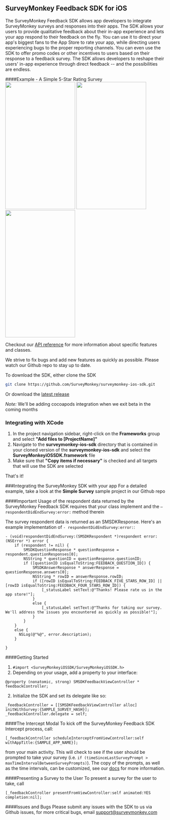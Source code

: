 ## SurveyMonkey Feedback SDK for iOS

The SurveyMonkey Feedback SDK allows app developers to integrate SurveyMonkey surveys and responses into their apps. The SDK allows your users to provide qualitative feedback about their in-app experience and lets your app respond to their feedback on the fly. You can use it to direct your app's biggest fans to the App Store to rate your app, while directing users experiencing bugs to the proper reporting channels. You can even use the SDK to offer promo codes or other incentives to users based on their response to a feedback survey. The SDK allows developers to reshape their users' in-app experience through direct feedback -- and the possibilities are endless.

####Example - A Simple 5-Star Rating Survey
<img src=https://raw.githubusercontent.com/SurveyMonkey/surveymonkey-ios-sdk/master/images/intercept.png  width=220 height=400 />
<img src=https://raw.githubusercontent.com/SurveyMonkey/surveymonkey-ios-sdk/master/images/sample_survey.png  width=220 height=400 />
<img src=https://raw.githubusercontent.com/SurveyMonkey/surveymonkey-ios-sdk/master/images/positive_feedback.png  width=220 height=400 />

Checkout our [API reference](http://surveymonkey.github.io/surveymonkey-ios-sdk/) for more information about specific features and classes.

We strive to fix bugs and add new features as quickly as possible. Please watch our Github repo to stay up to date.

To download the SDK, either clone the SDK
```bash
git clone https://github.com/SurveyMonkey/surveymonkey-ios-sdk.git
```
Or download the [latest release](https://github.com/SurveyMonkey/surveymonkey-ios-sdk/releases)

*Note:* We'll be adding cocoapods integration when we exit beta in the coming months

### Integrating with XCode

1. In the project navigation sidebar, right-click on the **Frameworks** group and select **"Add files to [ProjectName]"**
2. Navigate to the **surveymonkey-ios-sdk** directory that is contained in your cloned version of the **surveymonkey-ios-sdk** and select the **SurveyMonkeyiOSSDK.framework** file
3. Make sure that **"Copy items if necessary"** is checked and all targets that will use the SDK are selected


That's it!

###Integrating the SurveyMonkey SDK with your app
For a detailed example, take a look at the **Simple Survey** sample project in our Github repo


####Important
Usage of the respondent data returned by the SurveyMonkey Feedback SDK requires that your class implement <SMFeedbackDelegate> and the `– respondentDidEndSurvey:error:` method therein


The survey respondent data is returned as an SMSDKResponse. Here's an example implementation of `- respondentDidEndSurvey:error:`:
```objc
- (void)respondentDidEndSurvey:(SMSDKRespondent *)respondent error:(NSError *) error {
    if (respondent != nil) {
        SMSDKQuestionResponse * questionResponse = respondent.questionResponses[0];
        NSString * questionID = questionResponse.questionID;
        if ([questionID isEqualToString:FEEDBACK_QUESTION_ID]) {
            SMSDKAnswerResponse * answerResponse = questionResponse.answers[0];
            NSString * rowID = answerResponse.rowID;
            if ([rowID isEqualToString:FEEDBACK_FIVE_STARS_ROW_ID] || [rowID isEqualToString:FEEDBACK_FOUR_STARS_ROW_ID]) {
                [_statusLabel setText:@"Thanks! Please rate us in the app store!"];
            }
            else {
                [_statusLabel setText:@"Thanks for taking our survey. We'll address the issues you encountered as quickly as possible!"];
            }
        }
    }
    else {
      NSLog(@"%@", error.description);
    }

}
```

####Getting Started
1. `#import <SurveyMonkeyiOSSDK/SurveyMonkeyiOSSDK.h>`
2. Depending on your usage, add a property to your interface:
```objc
@property (nonatomic, strong) SMSDKFeedbackViewController * feedbackController;
```
2. Initialize the SDK and set its delegate like so:
```objc
_feedbackController = [[SMSDKFeedbackViewController alloc] initWithSurvey:{SAMPLE_SURVEY_HASH}];
_feedbackController.delegate = self;
```

####The Intercept Modal
To kick off the SurveyMonkey Feedback SDK Intercept process, call:
```objc
[_feedbackController scheduleInterceptFromViewController:self withAppTitle:{SAMPLE_APP_NAME}];
```
from your main activity. This will check to see if the user should be prompted to take your survey (i.e. `if (timeSinceLastSurveyPrompt > maxTimeIntervalBetweenSurveyPrompts)`). The copy of the prompts, as well as the time intervals, can be customized, see our [docs](http://surveymonkey.github.io/surveymonkey-ios-sdk/) for more information.


####Presenting a Survey to the User
To present a survey for the user to take, call
```objc
[_feedbackController presentFromViewController:self animated:YES completion:nil];
```

####Issues and Bugs
Please submit any issues with the SDK to us via Github issues, for more critical bugs, email [support@surveymonkey.com](mailto:support@surveymonkey.com)
